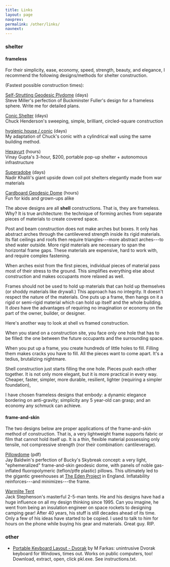 ```yaml
---
title: Links
layout: page
navprev: 
permalink: /other/links/
navnext: 
---
```


### shelter

#### frameless

For their simplicity, ease, economy, speed, strength, beauty, and elegance, I recommend the following designs/methods for shelter construction.

(Fastest possible construction times):

[Self-Strutting Geodesic Plydome](https://web.archive.org/web/20050308102749/http://www.sover.net:80/~triorbtl/index1.html) (days)  
Steve Miller's perfection of Buckminster Fuller's design for a frameless sphere. Write me for detailed plans.

[Conic Shelter](https://conic.design) (days)  
Chuck Henderson's sweeping, simple, brilliant, circled-square construction

[hygienic house / conic](/plan) (days)  
My adaptation of Chuck's conic with a cylindrical wall using the same building method.

[Hexayurt](http://www.hexayurt.com/) (hours)  
Vinay Gupta's 3-hour, $200, portable pop-up shelter + autonomous infrastructure

[Superadobe](https://calearth.org/) (days)  
Nadir Khalili's giant upside down coil pot shelters elegantly made from war materials

[Cardboard Geodesic Dome](https://www.cccoe.net/stars/) (hours)  
Fun for kids and grown-ups alike

The above designs are all **shell** constructions. That is, they are frameless. Why? It is true architecture: the technique of forming arches from separate pieces of materials to create covered space.

Post and beam construction does not make arches but boxes. It only has abstract arches through the cantilevered strength inside its rigid materials. Its flat ceilings and roofs then require triangles---more abstract arches---to shed water outside. More rigid materials are necessary to span the horizontal frame gaps. These materials are expensive, hard to work with, and require complex fastening.

When arches exist from the first pieces, individual pieces of material pass most of their stress to the ground. This simplifies everything else about construction and makes occupants more relaxed as well.

Frames should not be used to hold up materials that can hold up themselves (or shoddy materials like drywall.) This approach has no integrity. It doesn't respect the nature of the materials. One puts up a frame, then hangs on it a rigid or semi-rigid material which can hold up itself and the whole building. It _does_ have the advantages of requiring no imagination or economy on the part of the owner, builder, or designer.

Here's another way to look at shell vs framed construction.

When you stand on a construction site, you face only one hole that has to be filled: the one between the future occupants and the surrounding space.

When you put up a frame, you create hundreds of little holes to fill. Filling them makes cracks you have to fill. All the pieces want to come apart. It's a tedius, brutalizing nightmare.

Shell construction just starts filling the one hole. Pieces push each other together. It is not only more elegant, but it is more practical in every way. Cheaper, faster, simpler, more durable, resilient, lighter (requiring a simpler foundation), 

I have chosen frameless designs that embody: a dynamic elegance bordering on anti-gravity; simplicity any 5 year-old can grasp; and an economy any schmuck can achieve.

#### frame-and-skin

The two designs below are proper applications of the frame-and-skin method of construction. That is, a very lightweight frame supports fabric or film that cannot hold itself up. It is a thin, flexible material possessing only tensile, not compressive strength (nor their combination: cantileverage).

[Pillowdome](/f/pillowdome.pdf) (pdf)  
Jay Baldwin's perfection of Bucky's Skybreak concept: a very light, "ephemeralized" frame-and-skin geodesic dome, with panels of noble gas-inflated fluoropolymeric (teflon/ptfe plastic) pillows. This ultimately led to the gigantic greenhouses at [The Eden Project](https://en.wikipedia.org/wiki/Eden_Project) in England. Inflatability reinforces---and minimizes---the frame.

[Warmlite Tent](https://warmlite.com)  
Jack Stephenson's masterful 2-5-man tents. He and his designs have had a huge influence on all my design thinking since 1995. Can you imagine, he went from being an insulation engineer on space rockets to designing camping gear! After 40 years, his stuff is still decades ahead of its time. Only a few of his ideas have started to be copied. I used to talk to him for hours on the phone while buying his gear and materials. Great guy. RIP.

### other

- [Portable Keyboard Layout - Dvorak](/f/d.zip) by M Farkas: unintrusive Dvorak keyboard for Windows, times out. Works on public computers, too! Download, extract, open, click pkl.exe. See instructions.txt.


